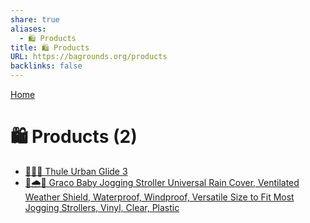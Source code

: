 ```yaml
---
share: true
aliases:
  - 🛍️ Products
title: 🛍️ Products
URL: https://bagrounds.org/products
backlinks: false
---
```

[Home](../index.md)  
# 🛍️ Products (2)  
- [👶🏃🌆 Thule Urban Glide 3](./thule-urban-glide-3.md)  
- [👶🌧️💨 Graco Baby Jogging Stroller Universal Rain Cover, Ventilated Weather Shield, Waterproof, Windproof, Versatile Size to Fit Most Jogging Strollers, Vinyl, Clear, Plastic](./graco-baby-jogging-stroller-universal-rain-cover-ventilated-weather-shield-waterproof-windproof-versatile-size-to-fit-most-jogging-strollers-vinyl-clear-plastic.md)  
  
